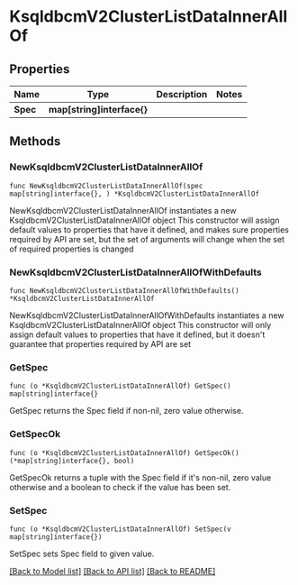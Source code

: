 # KsqldbcmV2ClusterListDataInnerAllOf

## Properties

Name | Type | Description | Notes
------------ | ------------- | ------------- | -------------
**Spec** | **map[string]interface{}** |  | 

## Methods

### NewKsqldbcmV2ClusterListDataInnerAllOf

`func NewKsqldbcmV2ClusterListDataInnerAllOf(spec map[string]interface{}, ) *KsqldbcmV2ClusterListDataInnerAllOf`

NewKsqldbcmV2ClusterListDataInnerAllOf instantiates a new KsqldbcmV2ClusterListDataInnerAllOf object
This constructor will assign default values to properties that have it defined,
and makes sure properties required by API are set, but the set of arguments
will change when the set of required properties is changed

### NewKsqldbcmV2ClusterListDataInnerAllOfWithDefaults

`func NewKsqldbcmV2ClusterListDataInnerAllOfWithDefaults() *KsqldbcmV2ClusterListDataInnerAllOf`

NewKsqldbcmV2ClusterListDataInnerAllOfWithDefaults instantiates a new KsqldbcmV2ClusterListDataInnerAllOf object
This constructor will only assign default values to properties that have it defined,
but it doesn't guarantee that properties required by API are set

### GetSpec

`func (o *KsqldbcmV2ClusterListDataInnerAllOf) GetSpec() map[string]interface{}`

GetSpec returns the Spec field if non-nil, zero value otherwise.

### GetSpecOk

`func (o *KsqldbcmV2ClusterListDataInnerAllOf) GetSpecOk() (*map[string]interface{}, bool)`

GetSpecOk returns a tuple with the Spec field if it's non-nil, zero value otherwise
and a boolean to check if the value has been set.

### SetSpec

`func (o *KsqldbcmV2ClusterListDataInnerAllOf) SetSpec(v map[string]interface{})`

SetSpec sets Spec field to given value.



[[Back to Model list]](../README.md#documentation-for-models) [[Back to API list]](../README.md#documentation-for-api-endpoints) [[Back to README]](../README.md)


